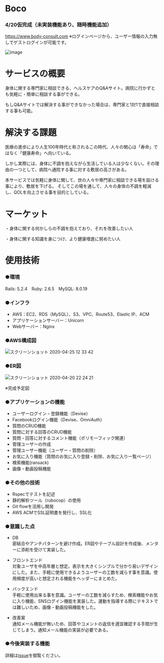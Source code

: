 # Boco 
### 4/20仮完成（未実装機能あり、随時機能追加）

https://www.body-consult.com   ※ログインページから、ユーザー情報の入力無しでゲストログインが可能です。

![image](https://user-images.githubusercontent.com/56257719/79718877-1c91ea80-8318-11ea-9a43-007da7ef5f23.png)


# サービスの概要
身体に関する専門家に相談できる、ヘルスケアのQ&Aサイト。病院に行かずとも気軽に・簡単に相談する事ができる。

もしQ&Aサイトでは解決する事ができなかった場合は、専門家と1対1で直接相談する事も可能。

# 解決する課題
医療の進歩により人生100年時代と称されるこの時代、人々の関心は「寿命」ではなく「健康寿命」へ向いている。

しかし実際には、身体に不調を抱えながら生活している人は少なくない。その理由の一つとして、病院へ通院する事に対する敷居の高さがある。

本サービスでは気軽に身体に関して、世の人々や専門家に相談できる場を設ける事により、敷居を下げる。
そしてこの場を通して、人々の身体の不調を軽減し、QOLを向上させる事を目的としている。

# マーケット
・身体に関する何かしらの不調を抱えており、それを改善したい人　

・身体に関する知識を身につけ、より健康増進に努めたい人

# 使用技術
### ●環境
Rails: 5.2.4　Ruby: 2.6.5　MySQL: 8.0.19

### ●インフラ
- AWS：EC2、RDS（MySQL）、S3、VPC、Route53、Elastic IP、ACM
- アプリケーションサーバー：Unicorn  
- Webサーバー：Nginx

### ●AWS構成図

![スクリーンショット 2020-04-25 12 33 42](https://user-images.githubusercontent.com/56257719/80270197-0eb1e000-86f1-11ea-9105-705731801d5e.png)

### ●ER図
![スクリーンショット 2020-04-20 22 24 21](https://user-images.githubusercontent.com/56257719/79756537-ba57da80-8355-11ea-9e44-86b9f70ebcb7.png)

※完成予定図

### ●アプリケーションの機能 
- ユーザーログイン・登録機能（Devise）
- Facebookログイン機能（Devise、OmniAuth）
- 質問のCRUD機能
- 質問に対する回答のCRUD機能
- 質問・回答に対するコメント機能（ポリモーフィック関連）
- 管理ユーザーの作成
- 管理ユーザー機能（ユーザー・質問の削除）
- お気に入り機能（質問のお気に入り登録・削除、お気に入り一覧ページ）
- 検索機能(ransack)
- 画像・動画投稿機能

### ●その他の技術
- Rspecでテストを記述
- 静的解析ツール（rubocop）の使用
- Git flowを活用し開発
- AWS ACMでSSL証明書を発行し、SSL化

### ●意識した点
- DB  
密結合やアンチパターンを避け作成。ER図やテーブル設計を作成後、メンターに添削を受けて実装した。

- フロントエンド  
対象ユーザを中高年層と想定。表示を大きくシンプルで分かり易いデザインにした。また、手軽に使用できるようユーザーの工数を減らす事を意識。使用頻度が高いと想定される機能をヘッダーにまとめた。

- バックエンド  
手軽に使用出来る事を意識。ユーザーの工数を減らすため、検索機能やお気に入り機能、SNSログイン機能を実装した。運動を指導する際にテキストでは難しいため、画像・動画投稿機能をした。

- 改善案  
通知メール機能が無いため、回答やコメントの返信を適宜確認する手間が生じてしまう。通知メール機能の実装が必要である。

### ●今後実装する機能
詳細は[issue](https://github.com/12masato01/Boco/issues)を御覧ください。
